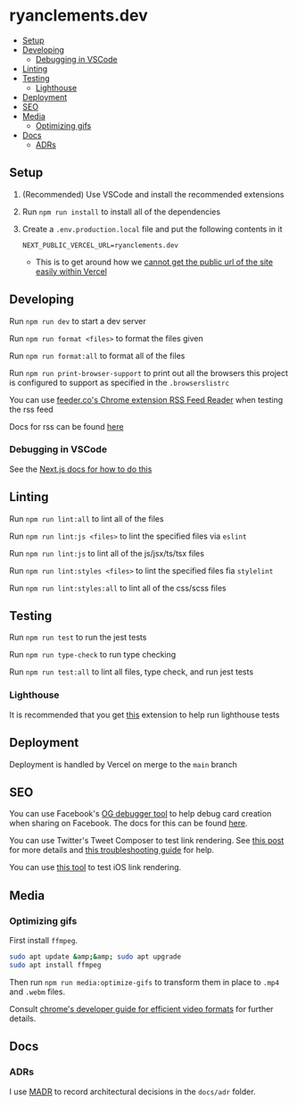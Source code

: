 # ryanclements.dev <!-- omit in toc -->

- [Setup](#setup)
- [Developing](#developing)
  - [Debugging in VSCode](#debugging-in-vscode)
- [Linting](#linting)
- [Testing](#testing)
  - [Lighthouse](#lighthouse)
- [Deployment](#deployment)
- [SEO](#seo)
- [Media](#media)
  - [Optimizing gifs](#optimizing-gifs)
- [Docs](#docs)
  - [ADRs](#adrs)

## Setup

1. (Recommended) Use VSCode and install the recommended extensions
2. Run `npm run install` to install all of the dependencies
3. Create a `.env.production.local` file and put the following contents in it

   ```.env
   NEXT_PUBLIC_VERCEL_URL=ryanclements.dev
   ```

   - This is to get around how we [cannot get the public url of the site easily within Vercel](https://github.com/vercel/next.js/discussions/16429#discussioncomment-1302156)

## Developing

Run `npm run dev` to start a dev server

Run `npm run format <files>` to format the files given

Run `npm run format:all` to format all of the files

Run `npm run print-browser-support` to print out all the browsers this project is configured to support as specified in the `.browserslistrc`

You can use [feeder.co's Chrome extension RSS Feed Reader](https://chrome.google.com/webstore/detail/rss-feed-reader/pnjaodmkngahhkoihejjehlcdlnohgmp/related?hl=en) when testing the rss feed

Docs for rss can be found [here](https://www.w3schools.com/xml/xml_rss.asp)

### Debugging in VSCode

See the [Next.js docs for how to do this](https://nextjs.org/docs/advanced-features/debugging#debugging-with-vs-code)

## Linting

Run `npm run lint:all` to lint all of the files

Run `npm run lint:js <files>` to lint the specified files via `eslint`

Run `npm run lint:js` to lint all of the js/jsx/ts/tsx files

Run `npm run lint:styles <files>` to lint the specified files fia `stylelint`

Run `npm run lint:styles:all` to lint all of the css/scss files

## Testing

Run `npm run test` to run the jest tests

Run `npm run type-check` to run type checking

Run `npm run test:all` to lint all files, type check, and run jest tests

### Lighthouse

It is recommended that you get [this](https://chrome.google.com/webstore/detail/lighthouse/blipmdconlkpinefehnmjammfjpmpbjk/related) extension to help run lighthouse tests

## Deployment

Deployment is handled by Vercel on merge to the `main` branch

## SEO

You can use Facebook's [OG debugger tool](https://developers.facebook.com/tools/debug/) to help debug card creation when sharing on Facebook. The docs for this can be found [here](https://developers.facebook.com/docs/sharing/webmasters/).

You can use Twitter's Tweet Composer to test link rendering. See [this post](https://twittercommunity.com/t/card-validator-preview-removal/175006) for more details and [this troubleshooting guide](https://developer.twitter.com/en/docs/twitter-for-websites/cards/guides/troubleshooting-cards) for help.

You can use [this tool](https://renderform.io/tools/imessage-link-preview-tool/) to test iOS link rendering.

## Media

### Optimizing gifs

First install `ffmpeg`.

```bash
sudo apt update &amp;&amp; sudo apt upgrade
sudo apt install ffmpeg
```

Then run `npm run media:optimize-gifs` to transform them in place to `.mp4` and `.webm` files.

Consult [chrome's developer guide for efficient video formats](https://developer.chrome.com/docs/lighthouse/performance/efficient-animated-content/) for further details.

## Docs

### ADRs

I use [MADR](https://adr.github.io/madr/) to record architectural decisions in the `docs/adr` folder.
